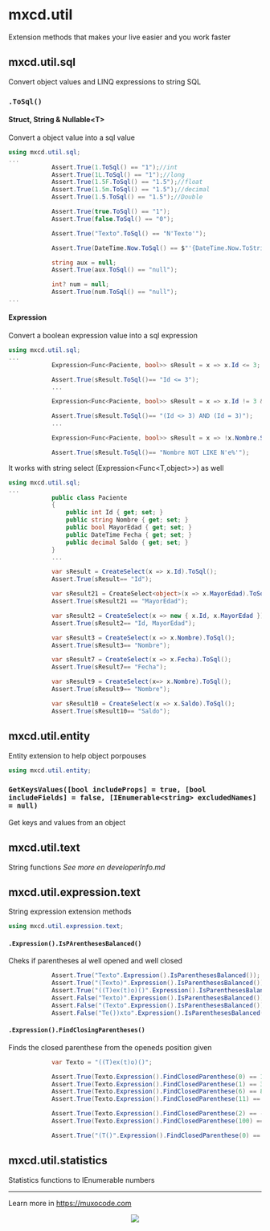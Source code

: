 # mxcd.util
Extension methods that makes your live easier and you work faster
## mxcd.util.sql
Convert object values and LINQ expressions to string SQL
### `.ToSql()`
#### Struct, String & Nullable\<T>
Convert a object value into a sql value
```csharp
using mxcd.util.sql;
...
            Assert.True(1.ToSql() == "1");//int
            Assert.True(1L.ToSql() == "1");//long
            Assert.True(1.5F.ToSql() == "1.5");//float
            Assert.True(1.5m.ToSql() == "1.5");//decimal
            Assert.True(1.5.ToSql() == "1.5");//Double

            Assert.True(true.ToSql() == "1");
            Assert.True(false.ToSql() == "0");

            Assert.True("Texto".ToSql() == "N'Texto'");

            Assert.True(DateTime.Now.ToSql() == $"'{DateTime.Now.ToString(@"yyyyMMdd HH:mm")}'");

            string aux = null;
            Assert.True(aux.ToSql() == "null");

            int? num = null;
            Assert.True(num.ToSql() == "null");
...

```
#### Expression
Convert a boolean expression value into a sql expression
```csharp
using mxcd.util.sql;
...
            Expression<Func<Paciente, bool>> sResult = x => x.Id <= 3;

            Assert.True(sResult.ToSql()== "Id <= 3");
            ...

            Expression<Func<Paciente, bool>> sResult = x => x.Id != 3 && x.Id == 3;

            Assert.True(sResult.ToSql()== "(Id <> 3) AND (Id = 3)");
            ...

            Expression<Func<Paciente, bool>> sResult = x => !x.Nombre.StartsWith("e");

            Assert.True(sResult.ToSql()== "Nombre NOT LIKE N'e%'");

```
It works with string select (Expression<Func<T,object>>) as well
```csharp
using mxcd.util.sql;
...
            public class Paciente
            {
                public int Id { get; set; }
                public string Nombre { get; set; }
                public bool MayorEdad { get; set; }
                public DateTime Fecha { get; set; }
                public decimal Saldo { get; set; }
            }
            ...

            var sResult = CreateSelect(x => x.Id).ToSql();
            Assert.True(sResult== "Id");

            var sResult21 = CreateSelect<object>(x => x.MayorEdad).ToSql();
            Assert.True(sResult21 == "MayorEdad");

            var sResult2 = CreateSelect(x => new { x.Id, x.MayorEdad }).ToSql();
            Assert.True(sResult2== "Id, MayorEdad");

            var sResult3 = CreateSelect(x => x.Nombre).ToSql();
            Assert.True(sResult3== "Nombre");

            var sResult7 = CreateSelect(x => x.Fecha).ToSql();
            Assert.True(sResult7== "Fecha");

            var sResult9 = CreateSelect(x=> x.Nombre).ToSql();
            Assert.True(sResult9== "Nombre");

            var sResult10 = CreateSelect(x => x.Saldo).ToSql();
            Assert.True(sResult10== "Saldo");
```
## mxcd.util.entity
Entity extension to help object porpouses

```csharp
using mxcd.util.entity;
```

### `GetKeysValues([bool includeProps] = true, [bool includeFields] = false, [IEnumerable<string> excludedNames] = null)`
Get keys and values from an object
## mxcd.util.text
String functions
*See more en developerInfo.md*
## mxcd.util.expression.text
String expression extension methods
```csharp
using mxcd.util.expression.text;
```
#### `.Expression().IsPArenthesesBalanced()`
Cheks if parentheses al well opened and well closed
```csharp
            Assert.True("Texto".Expression().IsParenthesesBalanced());
            Assert.True("(Texto)".Expression().IsParenthesesBalanced());
            Assert.True("((T)ex(t)o)()".Expression().IsParenthesesBalanced());
            Assert.False("Texto)".Expression().IsParenthesesBalanced());
            Assert.False("(Texto".Expression().IsParenthesesBalanced());
            Assert.False("Te())xto".Expression().IsParenthesesBalanced());
```
#### `.Expression().FindClosingParentheses()`
Finds the closed parenthese from the openeds position given
```csharp
            var Texto = "((T)ex(t)o)()";

            Assert.True(Texto.Expression().FindClosedParenthese(0) == 10);
            Assert.True(Texto.Expression().FindClosedParenthese(1) == 3);
            Assert.True(Texto.Expression().FindClosedParenthese(6) == 8);
            Assert.True(Texto.Expression().FindClosedParenthese(11) == 12);

            Assert.True(Texto.Expression().FindClosedParenthese(2) == -1);
            Assert.True(Texto.Expression().FindClosedParenthese(100) == -1);

            Assert.True("(T()".Expression().FindClosedParenthese(0) == -1);
```
## mxcd.util.statistics
Statistics functions to IEnumerable numbers

<hr/>

Learn more in https://muxocode.com

<p align="center">
  <img src="https://muxocode.com/branding.png">
</p>